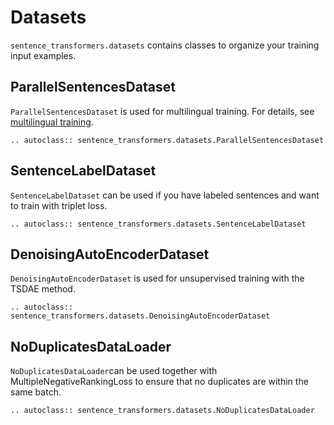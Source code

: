 # Datasets
`sentence_transformers.datasets` contains classes to organize your training input examples.



## ParallelSentencesDataset
`ParallelSentencesDataset` is used for multilingual training. For details, see [multilingual training](../../examples/training/multilingual/README.md).
```eval_rst
.. autoclass:: sentence_transformers.datasets.ParallelSentencesDataset
```


## SentenceLabelDataset
`SentenceLabelDataset` can be used if you have labeled sentences and want to train with triplet loss.
```eval_rst
.. autoclass:: sentence_transformers.datasets.SentenceLabelDataset
```

## DenoisingAutoEncoderDataset
`DenoisingAutoEncoderDataset` is used for unsupervised training with the TSDAE method.
```eval_rst
.. autoclass:: sentence_transformers.datasets.DenoisingAutoEncoderDataset
```

## NoDuplicatesDataLoader
`NoDuplicatesDataLoader`can be used together with MultipleNegativeRankingLoss to ensure that no duplicates are within the same batch.
```eval_rst
.. autoclass:: sentence_transformers.datasets.NoDuplicatesDataLoader
```


